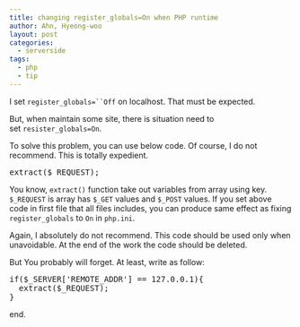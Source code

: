 ```yaml
---
title: changing register_globals=On when PHP runtime
author: Ahn, Hyeong-woo
layout: post
categories:
  - serverside
tags:
  - php
  - tip
---
```

I set `register_globals=``Off` on localhost. That must be expected.

But, when maintain some site, there is situation need to set `resister_globals=On`.

To solve this problem, you can use below code. Of course, I do not recommend. This is totally expedient.

<pre>extract($_REQUEST);</pre>

You know, `extract()` function take out variables from array using key. `$_REQUEST` is array has `$_GET` values and `$_POST` values. If you set above code in first file that all files includes, you can produce same effect as fixing `register_globals` to `On` in `php.ini`.

Again, I absolutely do not recommend. This code should be used only when unavoidable. At the end of the work the code should be deleted.

But You probably will forget. At least, write as follow:

<pre>if($_SERVER['REMOTE_ADDR'] == 127.0.0.1){
  extract($_REQUEST);
}</pre>

end.